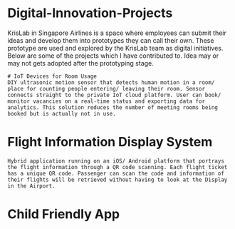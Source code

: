 # Digital-Innovation-Projects
KrisLab in Singapore Airlines is a space where employees can submit their ideas and develop them into prototypes they can call their own. These prototype are used and explored by the KrisLab team as digital initiatives. Below are some of the projects which I have contributed to. Idea may or may not gets adopted after the prototyping stage.

```
# IoT Devices for Room Usage
DIY ultrasonic motion sensor that detects human motion in a room/ place for counting people entering/ leaving their room. Sensor connects straight to the private IoT cloud platform. User can book/ monitor vacancies on a real-time status and exporting data for analytics. This solution reduces the number of meeting rooms being booked but is actually not in use.
```
# Flight Information Display System
```
Hybrid application running on an iOS/ Android platform that portrays the flight information through a QR code scanning. Each flight ticket has a unique QR code. Passenger can scan the code and information of their flights will be retrieved without having to look at the Display in the Airport.
```

# Child Friendly App
```

```
